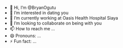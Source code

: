 - 👋 Hi, I’m @BryanOgutu
- 👀 I’m interested in dating you
- 🌱 I’m currently working at Oasis Health Hospital Siaya
- 💞️ I’m looking to collaborate on being with you
- 📫 How to reach me ...
- 😄 Pronouns: ...
- ⚡ Fun fact: ...

<!---
BryanOgutu/BryanOgutu is a ✨ special ✨ repository because its `README.md` (this file) appears on your GitHub profile.
You can click the Preview link to take a look at your changes.
--->
